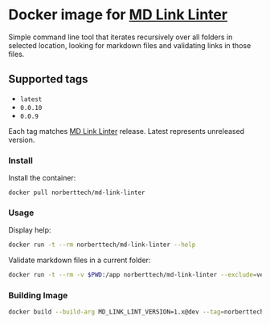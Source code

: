 # Docker image for  [MD Link Linter](https://github.com/norzechowicz/md-link-linter) 

Simple command line tool that iterates recursively over all folders in selected location, looking for markdown 
files and validating links in those files.
 
## Supported tags

- `latest` 
- `0.0.10`
- `0.0.9`

Each tag matches [MD Link Linter](https://github.com/norzechowicz/md-link-linter) release. Latest represents unreleased version.

### Install

Install the container:

```
docker pull norberttech/md-link-linter
```

### Usage

Display help: 
```bash
docker run -t --rm norberttech/md-link-linter --help
```

Validate markdown files in a current folder:
```bash
docker run -t --rm -v $PWD:/app norberttech/md-link-linter --exclude=vendor --exclude=node_modules . 
```

### Building Image

```bash
docker build --build-arg MD_LINK_LINT_VERSION=1.x@dev --tag=norberttech/md-link-linter:latest .
```